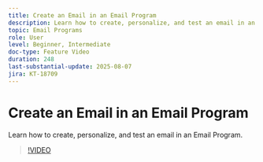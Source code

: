 ```yaml
---
title: Create an Email in an Email Program
description: Learn how to create, personalize, and test an email in an Email Program.
topic: Email Programs
role: User
level: Beginner, Intermediate
doc-type: Feature Video
duration: 248
last-substantial-update: 2025-08-07
jira: KT-18709
---
```


# Create an Email in an Email Program

Learn how to create, personalize, and test an email in an Email Program.

>[!VIDEO](https://video.tv.adobe.com/v/3470630/?learn=on&enablevpops)
